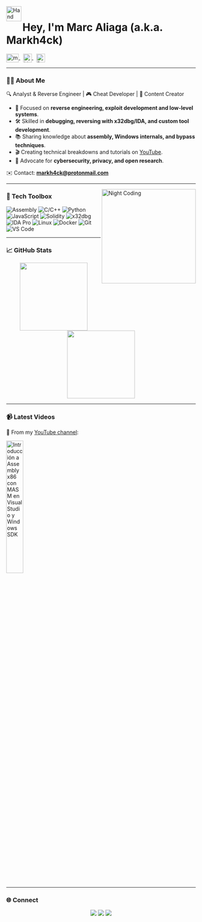 <img alt="Hand Wave" src="./assets/Hand%20Wave.gif" width="40" align="left"/>

# Hey, I'm Marc Aliaga (a.k.a. Markh4ck)

<a href="https://youtube.com/@markh4ck" target="_blank">
  <img align="center" src="https://upload.wikimedia.org/wikipedia/commons/0/09/YouTube_full-color_icon_%282017%29.svg" alt="markh4ck YouTube" height="23px" width="33px"/>
</a>
&nbsp;
<a href="https://linkedin.com/in/marc-aliaga-ciberseguridad" target="_blank">
  <img align="center" src="https://cdn-icons-png.flaticon.com/512/174/174857.png" alt="LinkedIn" height="23px" width="23px"/>
</a>
&nbsp;
<a href="mailto:markh4ck@protonmail.com" target="_blank">
  <img align="center" src="https://cdn-icons-png.flaticon.com/512/906/906312.png" alt="ProtonMail" height="23px" width="23px"/>
</a>

---

### 👨‍💻 About Me

🔍 Analyst & Reverse Engineer | 🎮 Cheat Developer | 🎥 Content Creator  

- 🧩 Focused on **reverse engineering, exploit development and low-level systems**.  
- 🛠 Skilled in **debugging, reversing with x32dbg/IDA, and custom tool development**.  
- 📚 Sharing knowledge about **assembly, Windows internals, and bypass techniques**.  
- 🎬 Creating technical breakdowns and tutorials on [YouTube](https://youtube.com/@markh4ck).  
- 🔐 Advocate for **cybersecurity, privacy, and open research**.  

✉️ Contact: **markh4ck@protonmail.com**  

---

<img alt="Night Coding" src="https://media0.giphy.com/media/xT9Igq1jYMHeVazWUw/giphy.gif" align="right" width="250"/>

### 🧰 Tech Toolbox

![Assembly](https://img.shields.io/badge/-Assembly-05122A?style=flat&logo=nintendo-gamecube)
![C/C++](https://img.shields.io/badge/-C/C++-05122A?style=flat&logo=c)
![Python](https://img.shields.io/badge/-Python-05122A?style=flat&logo=python)
![JavaScript](https://img.shields.io/badge/-JavaScript-05122A?style=flat&logo=javascript)
![Solidity](https://img.shields.io/badge/-Solidity-05122A?style=flat&logo=solidity)
![x32dbg](https://img.shields.io/badge/-x32dbg-05122A?style=flat&logo=windows)
![IDA Pro](https://img.shields.io/badge/-IDA%20Pro-05122A?style=flat&logo=hexo)
![Linux](https://img.shields.io/badge/-Linux-05122A?style=flat&logo=linux)
![Docker](https://img.shields.io/badge/-Docker-05122A?style=flat&logo=docker)
![Git](https://img.shields.io/badge/-Git-05122A?style=flat&logo=git)
![VS Code](https://img.shields.io/badge/-VS%20Code-05122A?style=flat&logo=visual-studio-code)

---

### 📈 GitHub Stats

<p align="center">
<a href="https://github.com/markh4ck">
  <img height="180em" src="https://github-readme-stats-eight-theta.vercel.app/api?username=markh4ck&show_icons=true&theme=algolia&include_all_commits=true&count_private=true"/>
  <img height="180em" src="https://github-readme-stats-eight-theta.vercel.app/api/top-langs/?username=markh4ck&layout=compact&langs_count=8&theme=algolia"/>
</a>
</p>

---

### 📹 Latest Videos

🎥 From my [YouTube channel](https://youtube.com/@markh4ck):  

<a href="https://www.youtube.com/watch?v=eqtWiryKf48&t=138s" target="_blank">
  <img width="30%" src="https://i.ytimg.com/an_webp/eqtWiryKf48/mqdefault_6s.webp?du=3000&sqp=CMmq4cIG&rs=AOn4CLCQXfU6oxszxueINBkdDxFxAhHH1g" alt="Introducción a Assembly x86 con MASM en Visual Studio y Windows SDK"/>
</a>

---

### 🌐 Connect

<p align="center">
<a href="https://linkedin.com/in/marc-aliaga-ciberseguridad"><img src="https://img.shields.io/badge/-Marc%20Aliaga-0077B5?style=flat&logo=Linkedin&logoColor=white"/></a>
<a href="mailto:markh4ck@protonmail.com"><img src="https://img.shields.io/badge/-markh4ck@protonmail.com-D14836?style=flat&logo=Protonmail&logoColor=white"/></a>
<a href="https://youtube.com/@markh4ck"><img src="https://img.shields.io/badge/-YouTube-red?style=flat&logo=youtube&logoColor=white"/></a>
</p>

